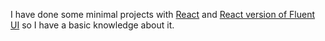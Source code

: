 I have done some minimal projects with [React](https://reactjs.org/) and [React version of Fluent UI](https://github.com/microsoft/fluentui) so I have a basic knowledge about it.
